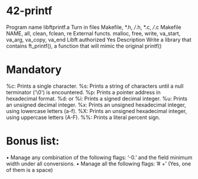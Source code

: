 # 42-printf

Program name libftprintf.a
Turn in files Makefile, *.h, */*.h, *.c, */*.c
Makefile NAME, all, clean, fclean, re
External functs. malloc, free, write,
va_start, va_arg, va_copy, va_end
Libft authorized Yes
Description Write a library that contains ft_printf(), a
function that will mimic the original printf()

# Mandatory
%c: Prints a single character.
%s: Prints a string of characters until a null terminator ('\0') is encountered.
%p: Prints a pointer address in hexadecimal format.
%d: or %i: Prints a signed decimal integer.
%u: Prints an unsigned decimal integer.
%x: Prints an unsigned hexadecimal integer, using lowercase letters (a-f).
%X: Prints an unsigned hexadecimal integer, using uppercase letters (A-F).
%%: Prints a literal percent sign.

# Bonus list:
• Manage any combination of the following flags: ’-0.’ and the field minimum width
under all conversions.
• Manage all the following flags: ’# +’ (Yes, one of them is a space)